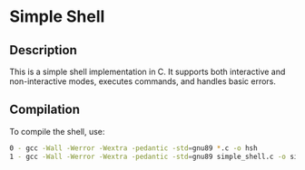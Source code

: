# Simple Shell

## Description

This is a simple shell implementation in C. It supports both interactive and non-interactive modes, executes commands, and handles basic errors.

## Compilation

To compile the shell, use:

```bash
0 - gcc -Wall -Werror -Wextra -pedantic -std=gnu89 *.c -o hsh
1 - gcc -Wall -Werror -Wextra -pedantic -std=gnu89 simple_shell.c -o simple_shell
